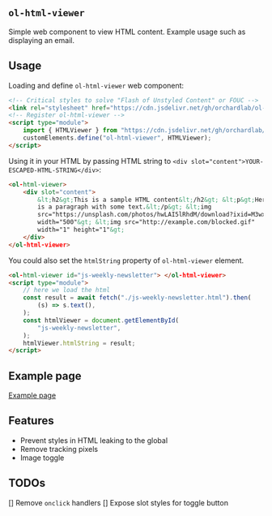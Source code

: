 ## `ol-html-viewer`


Simple web component to view HTML content. Example usage such as displaying an email.

## Usage

Loading and define `ol-html-viewer` web component:

```html
<!-- Critical styles to solve "Flash of Unstyled Content" or FOUC -->
<link rel="stylesheet" href="https://cdn.jsdelivr.net/gh/orchardlab/ol-html-viewer@v1.0.2/styles.css" type="text/css" />
<!-- Register ol-html-viewer -->
<script type="module">
    import { HTMLViewer } from "https://cdn.jsdelivr.net/gh/orchardlab/ol-html-viewer@v1.0.2/html-viewer.js";
    customElements.define("ol-html-viewer", HTMLViewer);
</script>
```


Using it in your HTML by passing HTML string to `<div slot="content">YOUR-ESCAPED-HTML-STRING</div>`:

```html
<ol-html-viewer>
    <div slot="content">
        &lt;h2&gt;This is a sample HTML content&lt;/h2&gt; &lt;p&gt;Here
        is a paragraph with some text.&lt;/p&gt; &lt;img
        src="https://unsplash.com/photos/hwLAI5lRhdM/download?ixid=M3wxMjA3fDB8MXxzZWFyY2h8MTZ8fHRva3lvfGVufDB8fHx8MTcxOTc2NDM5Nnww&force=true&w=640"
        width="500"&gt; &lt;img src="http://example.com/blocked.gif"
        width="1" height="1"&gt;
    </div>
</ol-html-viewer>
```

You could also set the `htmlString` property of `ol-html-viewer` element.

```html
<ol-html-viewer id="js-weekly-newsletter"> </ol-html-viewer>
<script type="module">
    // here we load the html
    const result = await fetch("./js-weekly-newsletter.html").then(
        (s) => s.text(),
    );
    const htmlViewer = document.getElementById(
        "js-weekly-newsletter",
    );
    htmlViewer.htmlString = result;
</script>
```

## Example page

[Example page](https://orchardlab.github.io/ol-html-viewer/example/)

## Features
- Prevent styles in HTML leaking to the global
- Remove tracking pixels
- Image toggle

## TODOs
[] Remove `onclick` handlers
[] Expose slot styles for toggle button
